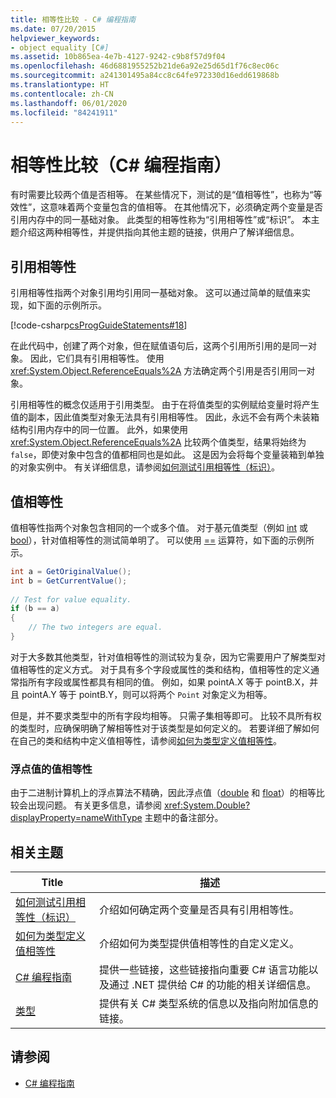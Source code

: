 ```yaml
---
title: 相等性比较 - C# 编程指南
ms.date: 07/20/2015
helpviewer_keywords:
- object equality [C#]
ms.assetid: 10b865ea-4e7b-4127-9242-c9b8f57d9f04
ms.openlocfilehash: 46d6881955252b21de6a92e25d65d1f76c8ec06c
ms.sourcegitcommit: a241301495a84cc8c64fe972330d16edd619868b
ms.translationtype: HT
ms.contentlocale: zh-CN
ms.lasthandoff: 06/01/2020
ms.locfileid: "84241911"
---
```

# <a name="equality-comparisons-c-programming-guide"></a>相等性比较（C# 编程指南）

有时需要比较两个值是否相等。 在某些情况下，测试的是“值相等性”，也称为“等效性”，这意味着两个变量包含的值相等。 在其他情况下，必须确定两个变量是否引用内存中的同一基础对象。 此类型的相等性称为“引用相等性”或“标识”。 本主题介绍这两种相等性，并提供指向其他主题的链接，供用户了解详细信息。  
  
## <a name="reference-equality"></a>引用相等性

 引用相等性指两个对象引用均引用同一基础对象。 这可以通过简单的赋值来实现，如下面的示例所示。  
  
 [!code-csharp[csProgGuideStatements#18](~/samples/snippets/csharp/VS_Snippets_VBCSharp/csProgGuideStatements/CS/Statements.cs#18)]  
  
 在此代码中，创建了两个对象，但在赋值语句后，这两个引用所引用的是同一对象。 因此，它们具有引用相等性。 使用 <xref:System.Object.ReferenceEquals%2A> 方法确定两个引用是否引用同一对象。  
  
引用相等性的概念仅适用于引用类型。 由于在将值类型的实例赋给变量时将产生值的副本，因此值类型对象无法具有引用相等性。 因此，永远不会有两个未装箱结构引用内存中的同一位置。 此外，如果使用 <xref:System.Object.ReferenceEquals%2A> 比较两个值类型，结果将始终为 `false`，即使对象中包含的值都相同也是如此。 这是因为会将每个变量装箱到单独的对象实例中。 有关详细信息，请参阅[如何测试引用相等性（标识）](./how-to-test-for-reference-equality-identity.md)。

## <a name="value-equality"></a>值相等性

 值相等性指两个对象包含相同的一个或多个值。 对于基元值类型（例如 [int](../../language-reference/builtin-types/integral-numeric-types.md) 或 [bool](../../language-reference/builtin-types/bool.md)），针对值相等性的测试简单明了。 可以使用 [==](../../language-reference/operators/equality-operators.md#equality-operator-) 运算符，如下面的示例所示。  
  
```csharp  
int a = GetOriginalValue();  
int b = GetCurrentValue();  
  
// Test for value equality.
if (b == a)
{  
    // The two integers are equal.  
}  
```  
  
 对于大多数其他类型，针对值相等性的测试较为复杂，因为它需要用户了解类型对值相等性的定义方式。 对于具有多个字段或属性的类和结构，值相等性的定义通常指所有字段或属性都具有相同的值。 例如，如果 pointA.X 等于 pointB.X，并且 pointA.Y 等于 pointB.Y，则可以将两个 `Point` 对象定义为相等。  
  
但是，并不要求类型中的所有字段均相等。 只需子集相等即可。 比较不具所有权的类型时，应确保明确了解相等性对于该类型是如何定义的。 若要详细了解如何在自己的类和结构中定义值相等性，请参阅[如何为类型定义值相等性](./how-to-define-value-equality-for-a-type.md)。
  
### <a name="value-equality-for-floating-point-values"></a>浮点值的值相等性

 由于二进制计算机上的浮点算法不精确，因此浮点值（[double](../../language-reference/builtin-types/floating-point-numeric-types.md) 和 [float](../../language-reference/builtin-types/floating-point-numeric-types.md)）的相等比较会出现问题。 有关更多信息，请参阅 <xref:System.Double?displayProperty=nameWithType> 主题中的备注部分。  
  
## <a name="related-topics"></a>相关主题  
  
|Title|描述|  
|-----------|-----------------|  
|[如何测试引用相等性（标识）](./how-to-test-for-reference-equality-identity.md)|介绍如何确定两个变量是否具有引用相等性。|  
|[如何为类型定义值相等性](./how-to-define-value-equality-for-a-type.md)|介绍如何为类型提供值相等性的自定义定义。|  
|[C# 编程指南](../index.md)|提供一些链接，这些链接指向重要 C# 语言功能以及通过 .NET 提供给 C# 的功能的相关详细信息。|  
|[类型](../types/index.md)|提供有关 C# 类型系统的信息以及指向附加信息的链接。|  
  
## <a name="see-also"></a>请参阅

- [C# 编程指南](../index.md)
